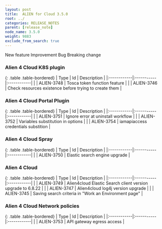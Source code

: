 ```yaml
---
layout: post
title:  ALIEN for Cloud 3.5.0
root: ../
categories: RELEASE_NOTES
parent: [release_note]
node_name: 3.5.0
weight: 9883
exclude_from_search: true
---
```





<i class="fa fa-plus text-success"></i> New feature <i class="fa fa-level-up text-primary"></i> Improvement  <i class="fa fa-bug text-danger"></i> Bug <i class="fa fa-exclamation-triangle text-warning"></i> Breaking change


### Alien 4 Cloud K8S plugin



  {: .table .table-bordered}
  | Type        | Id         | Description |
  |:------------|:-----------|:------------|
    |  <i class="fa fa-plus text-success"></i> | ALIEN-3748 | Tosca token function feature  |
      |  <i class="fa fa-level-up text-primary"></i> | ALIEN-3746 | Check resources existence before trying to create them  |
    


### Alien 4 Cloud Portal Plugin



  {: .table .table-bordered}
  | Type        | Id         | Description |
  |:------------|:-----------|:------------|
      |  <i class="fa fa-level-up text-primary"></i> | ALIEN-3751 | Ignore error at uninstall workflow  |
    |  <i class="fa fa-level-up text-primary"></i> | ALIEN-3752 | Variables substitution in options  |
    |  <i class="fa fa-level-up text-primary"></i> | ALIEN-3754 | iamapiaccess credentials substition  |
    


### Alien 4 Cloud Spray



  {: .table .table-bordered}
  | Type        | Id         | Description |
  |:------------|:-----------|:------------|
    |  <i class="fa fa-plus text-success"></i> | ALIEN-3750 | Elastic search engine upgrade  |
      


### Alien 4 Cloud



  {: .table .table-bordered}
  | Type        | Id         | Description |
  |:------------|:-----------|:------------|
    |  <i class="fa fa-plus text-success"></i> | ALIEN-3749 | Alien4cloud Elastic Search client version upgrade to 6.8.22  |
      |  <i class="fa fa-level-up text-primary"></i> | ALIEN-3747 | Alien4cloud log4j version upgrade  |
 |  <i class="fa fa-level-up text-primary"></i> | ALIEN-3745 | Saving search criteria in "Work an Environment page" |
    


### Alien 4 Cloud Network policies



  {: .table .table-bordered}
  | Type        | Id         | Description |
  |:------------|:-----------|:------------|
      |  <i class="fa fa-level-up text-primary"></i> | ALIEN-3753 | API gateway egress access  |
    

